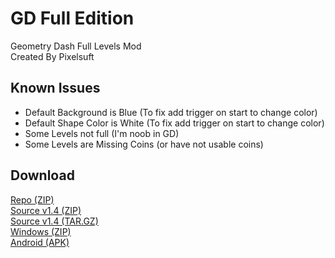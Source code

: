 # GD Full Edition
Geometry Dash Full Levels Mod <br />
Created By Pixelsuft

## Known Issues
 - Default Background is Blue (To fix add trigger on start to change color)
 - Default Shape Color is White (To fix add trigger on start to change color)
 - Some Levels not full (I'm noob in GD)
 - Some Levels are Missing Coins (or have not usable coins)


## Download
[Repo (ZIP)](https://github.com/Pixelsuft/GD-Full/archive/refs/heads/main.zip) <br />
[Source v1.4 (ZIP)](https://github.com/Pixelsuft/GD-Full/archive/refs/tags/v1.4.zip) <br />
[Source v1.4 (TAR.GZ)](https://github.com/Pixelsuft/GD-Full/archive/refs/tags/v1.4.tar.gz) <br />
[Windows (ZIP)](https://github.com/Pixelsuft/GD-Full/releases/download/v1.4/Geometry.Dash.Full.Edition.zip) <br />
[Android (APK)](https://github.com/Pixelsuft/GD-Full/releases/download/v1.4/Geometry.Dash.Full.Edition.apk)

